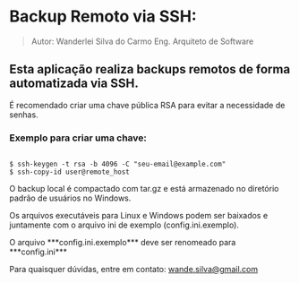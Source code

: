 # Backup Remoto via SSH:
> 
> Autor: Wanderlei Silva do Carmo
> Eng. Arquiteto de Software
> 

## Esta aplicação realiza backups remotos de forma automatizada via SSH.
É recomendado criar uma chave pública RSA para evitar a necessidade de senhas.

### Exemplo para criar uma chave:

<code> 
$ ssh-keygen -t rsa -b 4096 -C "seu-email@example.com"
$ ssh-copy-id user@remote_host
</code>

<p>O backup local é compactado com tar.gz e está armazenado no diretório padrão de usuários no Windows.
</p>

<p> Os arquivos executáveis para Linux e Windows podem ser baixados e juntamente com o arquivo ini de exemplo (config.ini.exemplo). 
</p>

<p> O arquivo ***config.ini.exemplo*** deve ser renomeado para ***config.ini***
</p>



Para quaisquer dúvidas, entre em contato: wande.silva@gmail.com

